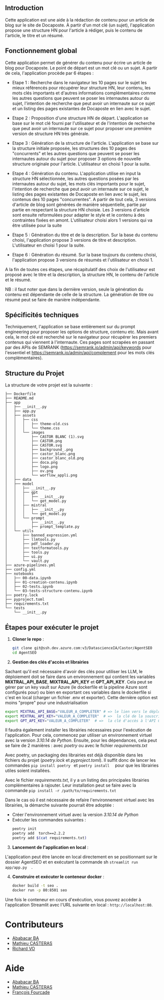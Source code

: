 ## Introduction 
Cette application est une aide à la rédaction de contenu pour un article de blog sur le site de Docaposte. À partir d'un mot clé (un sujet), l'application propose une structure HN pour l'article à rédiger, puis le contenu de l'article, le titre et un résumé.

## Fonctionnement global

Cette application permet de générer du contenu pour écrire un article de blog pour Docaposte. Le point de départ est un mot clé ou un sujet. A partir de cela, l'application procède par 6 étapes : 

- Etape 1 : Recherche dans le navigateur les 10 pages sur le sujet les mieux référencés pour récupérer  leur structure HN, leur contenu, les mots clés importants et d'autres informations complémentaires comme les autres questions que peuvent se poser les internautes autour du sujet, l'intention de recherche que peut avoir un internaute sur ce sujet et un listing des pages existantes de Docaposte en lien avec le sujet.

- Etape 2 : Proposition d'une structure HN de départ. L'application se base sur le mot clé fourni par l'utilisateur et de l'intention de recherche que peut avoir un internaute sur ce sujet pour proposer une première version de structure HN très générale.

- Etape 3 : Génération de la structure de l'article. L'application se base sur la structure initiale proposée, les structures des 10 pages des "concurrents" et les autres questions que peuvent se poser les internautes autour du sujet pour proposer 3 options de nouvelle structure originale pour l'article. L'utilisateur en choisi 1 pour la suite.

- Etape 4 : Génération du contenu. L'application utilise en input la structure HN sélectionnée,  les autres questions posées par les internautes autour du sujet, les mots clés importants pour le sujet, l'intention de recherche que peut avoir un internaute sur ce sujet, le  listing des pages existantes de Docaposte en lien avec le sujet, les contenus des 10 pages "concurrentes". A partir de tout cela, 3 versions d'article de blog sont générées de manière séquentielle, partie par partie en respectant la structure HN choisie. Les 3 versions d'article sont ensuite reformulées pour adapter le style et le contenu à des contraintes fixées en amont. L'utilisateur choisi alors 1 versions qui va être utilisée pour la suite

- Etape 5 : Génération du titre et de la description. Sur la base du contenu choisi, l'application propose 3 versions de titre et description. L'utilisateur en choisi 1 pour la suite.

- Etape 6 : Génération du résumé. Sur la base toujours du contenu choisi, l'application propose 3 versions de résumés et l'utilisateur en choisi 1.

A la fin de toutes ces étapes, une récapitulatif des choix de l'utilisateur est proposé avec le titre et la description, la structure HN, le contenu de l'article et le résumé.

NB : il faut noter que dans la dernière version, seule la génération du contenu est dépendante de celle de la structure. La génération de titre ou résumé peut se faire de manière indépendante.

## Spécificités techniques

Techniquement, l'application se base entièrement sur du prompt engineering pour proposer les options de structure, contenu etc. Mais avant cela, le mot clé est recherché sur le navigateur pour récupérer les premiers contenus qui viennent à l'internaute. Ces pages sont scrapées en passant par des APIs de SEMRANK (https://semrank.io/admin/api/keywords pour l'essentiel et https://semrank.io/admin/api/complement pour les mots clés complémentaires).


## Structure du Projet

La structure de votre projet est la suivante :

```
├── Dockerfile
├── README.md
├── app
│   ├── __init__.py
│   ├── app.py
│   ├── assets
│   │   ├── css
│   │   │   ├── theme-old.css
│   │   │   └── theme.css
│   │   └── images
│   │       ├── CASTOR BLANC (1).svg
│   │       ├── CASTOR.png
│   │       ├── CASTOR.svg
│   │       ├── background_.png
│   │       ├── castor_blanc.png
│   │       ├── castor_blanc_old.png
│   │       ├── doca.png
│   │       ├── logo.png
│   │       ├── ov.png
│   │       └── worflow_appli.png
│   ├── data
│   ├── model
│   │   ├── __init__.py
│   │   ├── gpt
│   │   │   ├── __init__.py
│   │   │   └── get_model.py
│   │   ├── mistral
│   │   │   ├── __init__.py
│   │   │   └── get_model.py
│   │   └── prompt
│   │       ├── __init__.py
│   │       ├── prompt_template.py
│   └── utils
│       ├── banned_expression.yml
│       ├── llmtools.py
│       ├── pdf_loader.py
│       ├── textformatools.py
│       ├── tools.py
│       ├── ui.py
│       └── vault.py
├── azure-pipelines.yml
├── config.yml
├── notebooks
│   ├── 00-data.ipynb
│   ├── 01-creation-contenu.ipynb
│   ├── 02-tests.ipynb
│   └── 03-tests-structure-contenu.ipynb
├── poetry.lock
├── pyproject.toml
├── requirements.txt
└── tests
    └── __init__.py

```

## Étapes pour exécuter le projet 

1. **Cloner le repo** :

    ```sh
    git clone git@ssh.dev.azure.com:v3/DatascienceIA/Castor/AgentSEO
    cd AgentSEO
    ```

2. **Gestion des clés d'accès et librairies**

Sachant qu'il est nécessaire d'avoir des clés pour utiliser les LLM, le déploiement doit se faire 
dans un environnement qui contient les variables **MIXTRAL_API_BASE**, **MIXTRAL_API_KEY** et **GPT_API_KEY**. Cela peut se gérer par 
un key vault sur Azure (le dockerfile et la pipeline Azure sont configurés pour) ou bien en exportant ces variables 
dans le dockerfile si c'est en local (charger un fichier .env et exporter). Cette dernière option est moins "propre"
pour une industrialisation

   ```sh
   export MIXTRAL_API_BASE="VALEUR_A_COMPLETER" # => le lien vers le déploiement de MISTRAL
   export MIXTRAL_API_KEY="VALEUR_A_COMPLETER"  # =>  la clé de la souscription à MISTRAL
   export GPT_API_KEY="VALEUR_A_COMPLETER"  # =>  la clé d'accès à l'API GPT de Docaposte (https://apigatewayinnovation.azure-api.net/openai-api/deployments/gpt-4o/chat/completions?api-version=2024-02-01)
   ```

Il faudra également installer les librairies nécessaires pour l'exécution de l'application. Pour cela, commencez par utiliser un environnement virtuel avec la version *3.10.14 de Python*. Ensuite, pour les dépendances, cela peut se faire de 2 manières : avec *poetry* ou avec le fichier *requirements.txt*

Avec poetry, un packaging des librairies est déjà disponible dans les fichiers du projet (*poetry.lock* et *pyproject.toml*). Il suffit donc de lancer les commandes ```pip install poetry ``` et ```poetry install  ``` pour que les librairies utiles soient installées.

Avec le fichier *requirements.txt*, il y a un listing des principales librairies complémentaires à rajouter. Leur installation peut se faire avec la commande ```pip install -r /path/to/requirements.txt```


Dans le cas où il est nécessaire de refaire l'environnement virtuel avec les librairies, la démarche suivante pourrait être adoptée : 

- Créer l'environnement virtuel avec la version *3.10.14 de Python* 
- Exécuter les commandes suivantes : 
    ```sh
    peotry init
    poetry add  torch==2.2.2 
    poetry add $(cat requirements.txt)
    ```

3. **Lancement de l'application en local** :

L'application peut être lancée en local directement en se positionnant sur le dossier AgentSEO et en exécutant la commande sh  ```streamlit run app/app.py  ```. 

4. **Construire et exécuter le conteneur docker** :

    ```sh
    docker build -t seo .
    docker run -p 80:8501 seo
    ```

Une fois le conteneur en cours d'exécution, vous pouvez accéder à l'application Streamlit avec l'URL
suivante en local : `http://localhost:80`.


# Contributeurs

- [Ababacar BA](mailto:ababacar.ba@docaposte.fr)
- [Mathieu CASTERAS](mailto:mathieu.casteras@docaposte.fr)
- [Richard VO](mailto:richard.vo@docaposte.fr)


# Aide
- [Ababacar BA](mailto:ababacar.ba@docaposte.fr)
- [Mathieu CASTERAS](mailto:mathieu.casteras@docaposte.fr)
- [François Fourcade](mailto:francois.fourcade@docaposte.fr)
